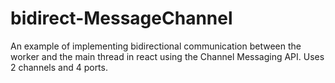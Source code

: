 # bidirect-MessageChannel
An example of implementing bidirectional communication between the worker and the main thread in react using the Channel Messaging API. Uses 2 channels and 4 ports.
